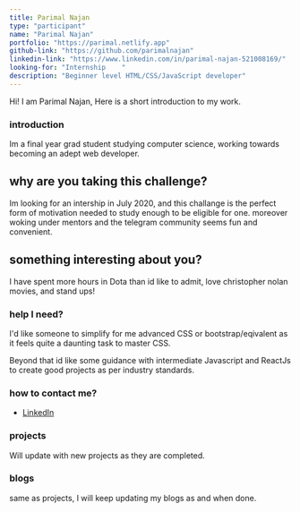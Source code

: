 ```yaml
---
title: Parimal Najan    
type: "participant"
name: "Parimal Najan"
portfolio: "https://parimal.netlify.app"
github-link: "https://github.com/parimalnajan"
linkedin-link: "https://www.linkedin.com/in/parimal-najan-521008169/"
looking-for: "Internship    "
description: "Beginner level HTML/CSS/JavaScript developer"
---
```


Hi! I am Parimal Najan, Here is a short introduction to my work.

### introduction    

Im a final year grad student studying computer science, working towards becoming an adept web developer.

## why are you taking this challenge?

Im looking for an intership in July 2020, and this challange is the perfect form of motivation needed to study enough to be eligible for one. moreover woking under mentors and the telegram community seems fun and convenient.
 
## something interesting about you?

I have spent more hours in Dota than id like to admit, love christopher nolan movies, and stand ups!

### help I need?

I'd like someone to simplify for me advanced CSS or bootstrap/eqivalent as it feels quite a daunting task to master CSS.

Beyond that id like some guidance with intermediate Javascript and ReactJs to create good projects as per industry standards.

### how to contact me?


- [LinkedIn](https://www.linkedin.com/in/parimal-najan-521008169/)

### projects

Will update with new projects as they are completed. 

### blogs

same as projects, I will keep updating my blogs as and when done.

